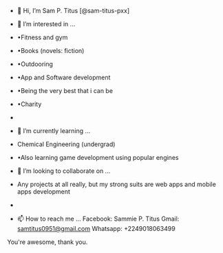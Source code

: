 - 👋 Hi, I’m Sam P. Titus [@sam-titus-pxx]
- 👀 I’m interested in ...
- •Fitness and gym
- •Books (novels: fiction)
- •Outdooring
- •App and Software development
- •Being the very best that i can be
- •Charity
- 
- 🌱 I’m currently learning ...
- Chemical Engineering (undergrad)
- •Also learning game development using popular engines

- 💞️ I’m looking to collaborate on ...
- Any projects at all really, but my strong suits are web apps and mobile apps development
- 
- 📫 How to reach me ...
Facebook: Sammie P. Titus
Gmail: samtitus0951@gmail.com
Whatsapp: +2249018063499

You're awesome, thank you.
